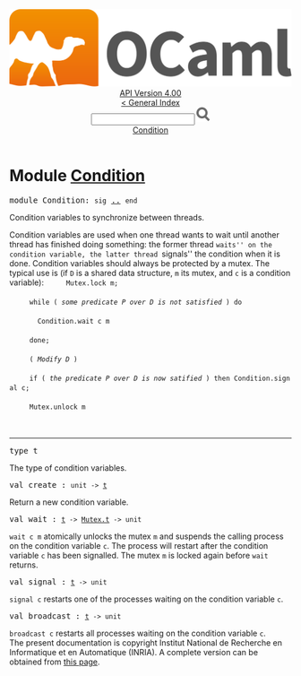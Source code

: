 <!-- ((! set title API !)) ((! set documentation !)) ((! set api !)) ((! set nobreadcrumb !)) -->
<div class="api"><header><nav class="toc brand"><a class="brand" href="https://ocaml.org/"><img src="colour-logo-gray.svg" class="svg" alt="OCaml"></a></nav><nav class="toc"><div class="toc_version"><a href="/docs" id="version-select">API Version 4.00</a></div><a href="index.html">&lt; General Index</a><div class="api_search"><input type="text" name="apisearch" id="api_search" oninput="mySearch(false);" onkeypress="this.oninput();" onclick="this.oninput();" onpaste="this.oninput();">
<img src="search_icon.svg" alt="Search" class="svg" onclick="mySearch(false)"></div>
<div id="search_results"></div><div class="toc_title"><a href="#top">Condition</a></div><ul></ul></nav></header>

<h1>Module <a href="type_Condition.html">Condition</a></h1>
<pre><span class="keyword">module</span> Condition: <code class="code"><span class="keyword">sig</span></code> <a href="Condition.html">..</a> <code class="code"><span class="keyword">end</span></code></pre>Condition variables to synchronize between threads.
<p>

   Condition variables are used when one thread wants to wait until another
   thread has finished doing something: the former thread ``waits'' on the
   condition variable, the latter thread ``signals'' the condition when it
   is done. Condition variables should always be protected by a mutex.
   The typical use is (if <code class="code"><span class="constructor">D</span></code> is a shared data structure, <code class="code">m</code> its mutex,
   and <code class="code">c</code> is a condition variable):
   <code class="code">&nbsp;&nbsp;&nbsp;&nbsp;&nbsp;<span class="constructor">Mutex</span>.lock&nbsp;m;<br>
&nbsp;&nbsp;&nbsp;&nbsp;&nbsp;<span class="keyword">while</span>&nbsp;<span class="comment">(*&nbsp;some&nbsp;predicate&nbsp;P&nbsp;over&nbsp;D&nbsp;is&nbsp;not&nbsp;satisfied&nbsp;*)</span>&nbsp;<span class="keyword">do</span><br>
&nbsp;&nbsp;&nbsp;&nbsp;&nbsp;&nbsp;&nbsp;<span class="constructor">Condition</span>.wait&nbsp;c&nbsp;m<br>
&nbsp;&nbsp;&nbsp;&nbsp;&nbsp;<span class="keyword">done</span>;<br>
&nbsp;&nbsp;&nbsp;&nbsp;&nbsp;<span class="comment">(*&nbsp;Modify&nbsp;D&nbsp;*)</span><br>
&nbsp;&nbsp;&nbsp;&nbsp;&nbsp;<span class="keyword">if</span>&nbsp;<span class="comment">(*&nbsp;the&nbsp;predicate&nbsp;P&nbsp;over&nbsp;D&nbsp;is&nbsp;now&nbsp;satified&nbsp;*)</span>&nbsp;<span class="keyword">then</span>&nbsp;<span class="constructor">Condition</span>.signal&nbsp;c;<br>
&nbsp;&nbsp;&nbsp;&nbsp;&nbsp;<span class="constructor">Mutex</span>.unlock&nbsp;m<br>
&nbsp;&nbsp;&nbsp;</code><br>
</p><hr width="100%">
<pre><span id="TYPEt"><span class="keyword">type</span> <code class="type"></code>t</span> </pre>
<div class="info">
The type of condition variables.<br>
</div>

<pre><span id="VALcreate"><span class="keyword">val</span> create</span> : <code class="type">unit -&gt; <a href="Condition.html#TYPEt">t</a></code></pre><div class="info">
Return a new condition variable.<br>
</div>
<pre><span id="VALwait"><span class="keyword">val</span> wait</span> : <code class="type"><a href="Condition.html#TYPEt">t</a> -&gt; <a href="Mutex.html#TYPEt">Mutex.t</a> -&gt; unit</code></pre><div class="info">
<code class="code">wait c m</code> atomically unlocks the mutex <code class="code">m</code> and suspends the
   calling process on the condition variable <code class="code">c</code>. The process will
   restart after the condition variable <code class="code">c</code> has been signalled.
   The mutex <code class="code">m</code> is locked again before <code class="code">wait</code> returns.<br>
</div>
<pre><span id="VALsignal"><span class="keyword">val</span> signal</span> : <code class="type"><a href="Condition.html#TYPEt">t</a> -&gt; unit</code></pre><div class="info">
<code class="code">signal c</code> restarts one of the processes waiting on the
   condition variable <code class="code">c</code>.<br>
</div>
<pre><span id="VALbroadcast"><span class="keyword">val</span> broadcast</span> : <code class="type"><a href="Condition.html#TYPEt">t</a> -&gt; unit</code></pre><div class="info">
<code class="code">broadcast c</code> restarts all processes waiting on the
   condition variable <code class="code">c</code>.<br>
</div>
<div class="copyright">The present documentation is copyright Institut National de Recherche en Informatique et en Automatique (INRIA). A complete version can be obtained from <a href="http://caml.inria.fr/pub/docs/manual-ocaml/">this page</a>.</div></div>